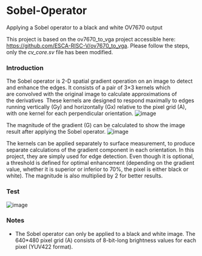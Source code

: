 # Sobel-Operator
Applying a Sobel operator to a black and white OV7670 output

This project is based on the ov7670_to_vga project accessible here: https://github.com/ESCA-RISC-V/ov7670_to_vga. Please follow the steps, only the _cv\_core.sv_ file has been modified. 

### Introduction 
The Sobel operator is 2-D spatial gradient operation on an image to detect and enhance the edges. 
It consists of a pair of 3×3 kernels which are convolved with the original image to calculate approximations of the derivatives 
These kernels are designed to respond maximally to edges running vertically (Gy) and horizontally (Gx) relative to the pixel grid (A), with one kernel for each perpendicular orientation. 
![image](https://user-images.githubusercontent.com/58849076/189541978-6de9e1fe-02ff-4723-b3e7-63a55f8fbaf7.png)


The magnitude of the gradient (G) can be calculated to show the image result after applying the Sobel operator.
![image](https://user-images.githubusercontent.com/58849076/189541996-c4d32944-6115-46c1-8748-a42b5dadb75c.png)


The kernels can be applied separately to surface measurement, to produce separate calculations of the gradient component in each orientation. In this project, they are simply used for edge detection. Even though it is optional, a threshold is defined for optimal enhancement (depending on the gradient value, whether it is superior or inferior to 70%, the pixel is either black or white). The magnitude is also multiplied by 2 for better results.

### Test
![image](https://user-images.githubusercontent.com/58849076/189541902-8df0860a-f9c4-46b0-aa4b-74fa96badba5.png)

### Notes
- The Sobel operator can only be applied to a black and white image. The 640\*480 pixel grid (A) consists of 8-bit-long brightness values for each pixel (YUV422 format). 

